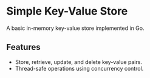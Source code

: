 # Simple Key-Value Store

A basic in-memory key-value store implemented in Go.

## Features

- Store, retrieve, update, and delete key-value pairs.
- Thread-safe operations using concurrency control.
